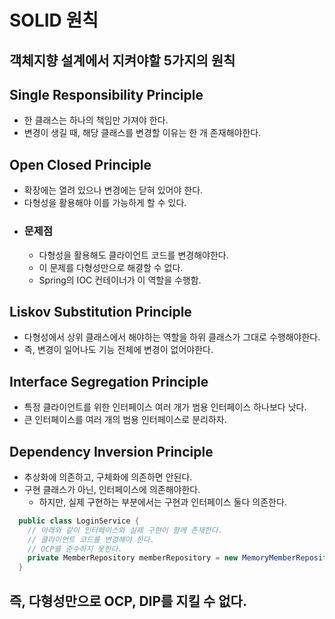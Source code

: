 SOLID 원칙
========
## 객체지향 설계에서 지켜야할 5가지의 원칙

## Single Responsibility Principle
- 한 클래스는 하나의 책임만 가져야 한다.
- 변경이 생길 때, 해당 클래스를 변경할 이유는 한 개 존재해야한다.

## Open Closed Principle
- 확장에는 열려 있으나 변경에는 닫혀 있어야 한다.
- 다형성을 활용해야 이를 가능하게 할 수 있다.
- ### 문제점
  - 다형성을 활용해도 클라이언트 코드를 변경해야한다.
  - 이 문제를 다형성만으로 해결할 수 없다.
  - Spring의 IOC 컨테이너가 이 역할을 수행함.

## Liskov Substitution Principle
- 다형성에서 상위 클래스에서 해야하는 역할을 하위 클래스가 그대로 수행해야한다.
- 즉, 변경이 일어나도 기능 전체에 변경이 없어야한다.

## Interface Segregation Principle
- 특정 클라이언트를 위한 인터페이스 여러 개가 범용 인터페이스 하나보다 낫다.
- 큰 인터페이스를 여러 개의 범용 인터페이스로 분리하자.

## Dependency Inversion Principle
- 추상화에 의존하고, 구체화에 의존하면 안된다.
- 구현 클래스가 아닌, 인터페이스에 의존해야한다.
  - 하지만, 실제 구현하는 부분에서는 구현과 인터페이스 둘다 의존한다.
  
```java
  public class LoginService {
    // 아래와 같이 인터페이스와 실제 구현이 함께 존재한다.
    // 클라이언트 코드를 변경해야 한다.
    // OCP를 준수하지 못한다.
    private MemberRepository memberRepository = new MemoryMemberRepository();
  }
```
## 즉, 다형성만으로 OCP, DIP를 지킬 수 없다.

